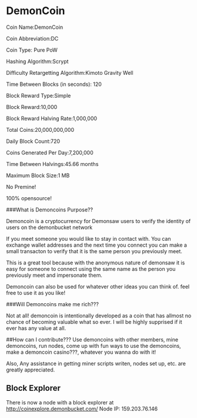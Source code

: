 # DemonCoin         
Coin Name:DemonCoin

Coin Abbreviation:DC

Coin Type: Pure PoW

Hashing Algorithm:Scrypt

Difficulty Retargetting Algorithm:Kimoto Gravity Well

Time Between Blocks (in seconds): 120

Block Reward Type:Simple

Block Reward:10,000

Block Reward Halving Rate:1,000,000

Total Coins:20,000,000,000

Daily Block Count:720

Coins Generated Per Day:7,200,000

Time Between Halvings:45.66 months

Maximum Block Size:1 MB

No Premine!

100% opensource!

###What is Demoncoins Purpose??

Demoncoin is a cryptocurrency for Demonsaw users to verify the identity of users on the demonbucket network

If you meet someone you would like to stay in contact with. You can exchange wallet addresses and the next time you connect you can make a small transacton to verify that it is the same person you previously meet.  

This is a great tool because with the anonymous nature of demonsaw it is easy for someone to connect using the same name as the person you previously meet and impersonate them. 

Demoncoin can also be used for whatever other ideas you can think of. feel free to use it as you like!

###Will Demoncoins make me rich???

Not at all!  demoncoin is intentionally developed as a coin that has allmost no chance of becoming valuable what so ever. I will be highly supprised if it ever has any value at all. 

##How can I contribute???
Use demoncoins with other members, mine demoncoins, run nodes, come up with fun ways to use the demoncoins, make a demoncoin casino???, whatever you wanna do with it!

Also, Any assistance in getting miner scripts writen, nodes set up, etc. are greatly appreciated. 

## Block Explorer
There is now a node with a block explorer at http://coinexplore.demonbucket.com/
Node IP: 159.203.76.146